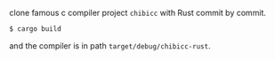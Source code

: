 clone famous c compiler project `chibicc` with Rust commit by commit.

```sh
$ cargo build
```

and the compiler is in path `target/debug/chibicc-rust`.